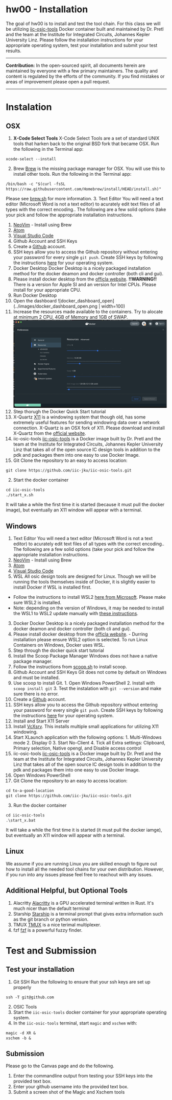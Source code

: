 # hw00 - Installation
The goal of hw00 is to install and test the tool chain. For this class we will be utilizing [iic-osic-tools](https://github.com/iic-jku/iic-osic-tools) Docker container built and maintained by Dr. Pretl and the team at the Institute for Integrated Circuits, Johannes Kepler University Linz. Please follow the installation instructions for your appropriate operating system, test your installation and submit your test results.

---

**Contribution:** In the open-sourced spirit, all documents herein are maintained by everyone with a few primary maintainers. The quality and content is regulated by the efforts of the community. If you find mistakes or areas of improvement please open a pull request. 

---

# Instalation 

## OSX
1. **X-Code Select Tools**
  X-Code Select Tools are a set of standard UNIX tools that harken back to the original BSD fork that became OSX.
  Run the following in the Terminal app:
  ```
  xcode-select --install
  ```
2. Brew
  [Brew](https://brew.sh/) is the missing package manager for OSX. You will use this to install other tools. 
  Run the following in the Terminal app:
  ```
  /bin/bash -c "$(curl -fsSL https://raw.githubusercontent.com/Homebrew/install/HEAD/install.sh)"
  ```
  Please see [brew.sh](https://brew.sh/) for more information.
3. Text Editor
You will need a text editor (Microsoft Word is not a text editor) to acurately edit text files of all types with the correct encoding.. The following are a few solid options (take your pick and follow the appropriate installation instructions. 
  1. [NeoVim](https://neovim.io/) - Install using Brew
  2. [Atom](https://atom.io/)
  3. [Visual Studio Code](https://code.visualstudio.com/)
4. Github Account and SSH Keys
  1. Create a [Github](https://github.com/) account. 
  2. SSH keys allow you to access the Github repository without entering your password for every single `git push`. Create SSH keys by following the instructions [here](https://docs.github.com/en/authentication/connecting-to-github-with-ssh/generating-a-new-ssh-key-and-adding-it-to-the-ssh-agent) for your operating system.
5. Docker Desktop
  Docker Desktop is a nicely packaged installation method for the docker deamon and docker controller (both cli and gui). 
  1. Please install docker desktop from the [officla website](https://www.docker.com/products/docker-desktop/). **!!WARNING!!** There is a version for Apple SI and an version for Intel CPUs. Please install for your appropriate CPU. 
  2. Run Docker Desktop
  3. Open the dashboard
  ![docker_dashboard_open](../images/docker_dashboard_open.png | width=100)
  4. Increase the resources made available to the containers. Try to alocate at minimum 2 CPU, 4GB of Memory and 1GB of SWAP. 
  ![docker_dashboard_resources](../images/docker_dashboard_resources.png)
  5. Step thorugh the Docker Quick Start tutorial
6. X-Quartz
  [X11](https://en.wikipedia.org/wiki/X_Window_System) is a windowing system that though old, has some extremely useful features for sending windowing data over a network connection. X-Quartz is an OSX fork of X11. Please download and install X-Quartz from the [official website](https://www.xquartz.org/index.html). 
7. iic-osic-tools
  [iic-osic-tools](https://github.com/iic-jku/iic-osic-tools) is a Docker image built by Dr. Pretl and the team at the Institute for Integrated Circuits, Johannes Kepler University Linz that takes all of the open source IC design tools in addition to the pdk and packages them into one easy to use Docker Image. 
  1. Git Clone the repository to an easy to access location:
  ```
  git clone https://github.com/iic-jku/iic-osic-tools.git
  ```
  2. Start the docker container
  ```
  cd iic-osic-tools
  ./start_x.sh
  ```
  It will take a while the first time it is started (because it must pull the docker image), but eventually an X11 window will appear with a terminal.

## Windows
1. Text Editor
  You will need a text editor (Microsoft Word is not a text editor) to acurately edit text files of all types with the correct encoding.. The following are a few solid options (take your pick and follow the appropriate installation instructions. 
  1. [NeoVim](https://neovim.io/) - Install using Brew
  2. [Atom](https://atom.io/)
  3. [Visual Studio Code](https://code.visualstudio.com/)
2. WSL
  All osic design tools are designed for Linux. Though we will be running the tools themselves inside of Docker, it is slightly easier to install Docker if WSL is installed first.
  - Follow the instructions to install WSL2 [here from Microsoft](https://learn.microsoft.com/en-us/windows/wsl/install). Please make sure WSL2 is installed.
  - Note: depending on the version of Windows, it may be needed to install the WSL1 to WSL2 update manually with [these instructions](https://learn.microsoft.com/en-us/windows/wsl/install-manual#step-4---download-the-linux-kernel-update-package).
3. Docker
  Docker Desktop is a nicely packaged installation method for the docker deamon and docker controller (both cli and gui). 
  1. Please install docker desktop from the [officla website](https://www.docker.com/products/docker-desktop/). 
    - Durring installation please ensure WSL2 option is selected. To run Linux Containers on Windows, Docker uses WSL. 
  2. Step through the docker quick start tutorial
4. Install the Scoop Package Manager
  Windows does not have a native package manager. 
  1. Follow the instructions from [scoop.sh](https://scoop.sh/) to install scoop.
5. Github Account and SSH Keys
  Git does not come by default on Windows and must be installed. 
  1. Use scoop to install Git. 
    1. Open Windows PowerShell
    2. Install with `scoop install git`
    3. Test the instalation with `git --version` and make sure there is no error.
  2. Create a [Github](https://github.com/) account. 
  3. SSH keys allow you to access the Github repository without entering your password for every single `git push`. Create SSH keys by following the instructions [here](https://docs.github.com/en/authentication/connecting-to-github-with-ssh/generating-a-new-ssh-key-and-adding-it-to-the-ssh-agent) for your operating system.
6. Install and Start X11 Server 
  1. Install [VcXsrv](https://sourceforge.net/projects/vcxsrv/). This installs multiple small applications for utilizing X11 windowing.
  2. Start XLaunch application with the following options:
    1. Multi-Windows mode
    2. Display 0
    3. Start No-Client
    4. Tick all Extra settings: Clipboard, Primary selection, Native opengl, and Disable access control
7. iic-osic-tools
  [iic-osic-tools](https://github.com/iic-jku/iic-osic-tools) is a Docker image built by Dr. Pretl and the team at the Institute for Integrated Circuits, Johannes Kepler University Linz that takes all of the open source IC design tools in addition to the pdk and packages them into one easy to use Docker Image. 
  1. Open Windows PowerShell
  2. Git Clone the repository to an easy to access location:
  ```
  cd to-a-good-location
  git clone https://github.com/iic-jku/iic-osic-tools.git
  ```
  3. Run the docker container
  ```
  cd iic-osic-tools
  .\start_x.bat
  ```
  It will take a while the first time it is started (it must pull the docker iamge), but eventually an X11 window will appear with a terminal.


## Linux
We assume if you are running Linux you are skilled enough to figure out how to install all the needed tool chains for your own distribution. However, if you run into any issues please feel free to reachout with any issues.


## Additional Helpful, but Optional Tools
1. Alacritty
[Alacritty](https://github.com/alacritty/alacritty) is a GPU accelerated terminal written in Rust. It's much nicer than the default terminal 
2. Starship 
[Starship](https://starship.rs/) is a terminal prompt that gives extra information such as the git branch or python version.
3. TMUX
[TMUX](https://github.com/tmux/tmux/wiki) is a nice terimal multiplexer. 
4. fzf
[fzf](https://github.com/junegunn/fzf) is a powerful fuzzy finder. 


# Test and Submission
## Test your installation
1. Git SSH
Run the following to ensure that your ssh keys are set up properly
```
ssh -T git@github.com
```

2. OSIC Tools
  1. Start the `iic-osic-tools` docker container for your appropriate operating system.
  2. In the `iic-osic-tools` terminal, start `magic` and `xschem` with:
  ```
  magic -d XR &
  xschem -b &
  ```


## Submission
Please go to the Canvas page and do the following.
1. Enter the commandline output from testing your SSH keys into the provided text box.
2. Enter your github username into the provided text box.
3. Submit a screen shot of the Magic and Xschem tools


